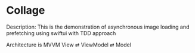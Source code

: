 # Collage
Description:
This is the demonstration of asynchronous image loading and prefetching using swiftui with TDD approach

Architecture is MVVM
View ⇄ ViewModel ⇄ Model
